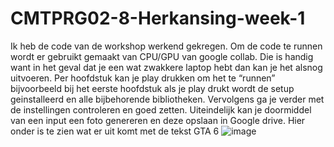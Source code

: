# CMTPRG02-8-Herkansing-week-1

Ik heb de code van de workshop werkend gekregen. Om de code te runnen wordt er gebruikt gemaakt van CPU/GPU van google collab. Die is handig want in het geval dat je een wat zwakkere laptop hebt dan kan je het alsnog uitvoeren. Per hoofdstuk kan je play drukken om het te “runnen” bijvoorbeeld bij het eerste hoofdstuk als je play drukt wordt de setup geinstalleerd en alle bijbehorende bibliotheken. Vervolgens ga je verder met de instellingen controleren en goed zetten. Uiteindelijk kan je doormiddel van een input een foto genereren en deze opslaan in Google drive. Hier onder is te zien wat er uit komt met de tekst GTA 6
![image](https://github.com/Daniloo123/CMTPRG02-8-Herkansing-week-1/assets/113432734/479ab4d5-7180-46fc-906b-c44a242c3c64)
